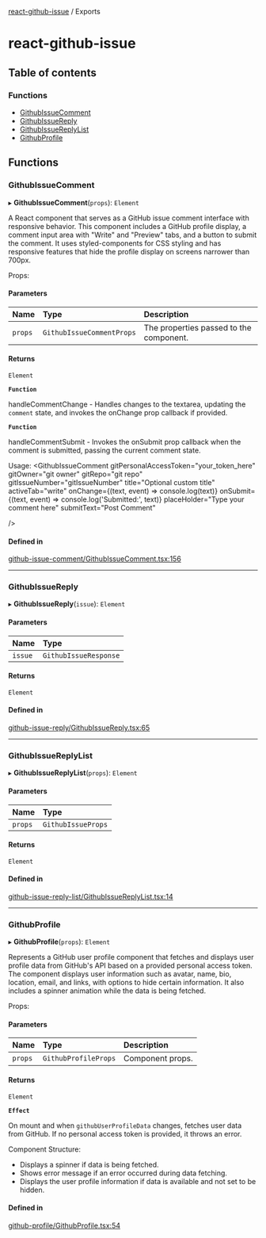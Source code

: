 [react-github-issue](README.md) / Exports

# react-github-issue

## Table of contents

### Functions

- [GithubIssueComment](modules.md#githubissuecomment)
- [GithubIssueReply](modules.md#githubissuereply)
- [GithubIssueReplyList](modules.md#githubissuereplylist)
- [GithubProfile](modules.md#githubprofile)

## Functions

### GithubIssueComment

▸ **GithubIssueComment**(`props`): `Element`

A React component that serves as a GitHub issue comment interface with responsive behavior.
This component includes a GitHub profile display, a comment input area with "Write" and "Preview" tabs,
and a button to submit the comment. It uses styled-components for CSS styling and has responsive
features that hide the profile display on screens narrower than 700px.

Props:

#### Parameters

| Name | Type | Description |
| :------ | :------ | :------ |
| `props` | `GithubIssueCommentProps` | The properties passed to the component. |

#### Returns

`Element`

**`Function`**

handleCommentChange - Handles changes to the textarea, updating the `comment` state, and invokes the onChange prop callback if provided.

**`Function`**

handleCommentSubmit - Invokes the onSubmit prop callback when the comment is submitted, passing the current comment state.

Usage:
<GithubIssueComment
  gitPersonalAccessToken="your_token_here"
  gitOwner="git owner"
  gitRepo="git repo"
  gitIssueNumber="gitIssueNumber"
  title="Optional custom title"
  activeTab="write"
  onChange={(text, event) => console.log(text)}
  onSubmit={(text, event) => console.log('Submitted:', text)}
  placeHolder="Type your comment here"
  submitText="Post Comment"
     
/>

#### Defined in

[github-issue-comment/GithubIssueComment.tsx:156](https://github.com/jun-young1993/react-github-issue/blob/848b1c82ae6cf992a34574efb4dc11de88b5284e/src/component/github-issue-comment/GithubIssueComment.tsx#L156)

___

### GithubIssueReply

▸ **GithubIssueReply**(`issue`): `Element`

#### Parameters

| Name | Type |
| :------ | :------ |
| `issue` | `GithubIssueResponse` |

#### Returns

`Element`

#### Defined in

[github-issue-reply/GithubIssueReply.tsx:65](https://github.com/jun-young1993/react-github-issue/blob/848b1c82ae6cf992a34574efb4dc11de88b5284e/src/component/github-issue-reply/GithubIssueReply.tsx#L65)

___

### GithubIssueReplyList

▸ **GithubIssueReplyList**(`props`): `Element`

#### Parameters

| Name | Type |
| :------ | :------ |
| `props` | `GithubIssueProps` |

#### Returns

`Element`

#### Defined in

[github-issue-reply-list/GithubIssueReplyList.tsx:14](https://github.com/jun-young1993/react-github-issue/blob/848b1c82ae6cf992a34574efb4dc11de88b5284e/src/component/github-issue-reply-list/GithubIssueReplyList.tsx#L14)

___

### GithubProfile

▸ **GithubProfile**(`props`): `Element`

Represents a GitHub user profile component that fetches and displays user profile data
from GitHub's API based on a provided personal access token. The component displays user
information such as avatar, name, bio, location, email, and links, with options to hide
certain information. It also includes a spinner animation while the data is being fetched.

Props:

#### Parameters

| Name | Type | Description |
| :------ | :------ | :------ |
| `props` | `GithubProfileProps` | Component props. |

#### Returns

`Element`

**`Effect`**

On mount and when `githubUserProfileData` changes, fetches user data from GitHub.
If no personal access token is provided, it throws an error.

Component Structure:
- Displays a spinner if data is being fetched.
- Shows error message if an error occurred during data fetching.
- Displays the user profile information if data is available and not set to be hidden.

#### Defined in

[github-profile/GithubProfile.tsx:54](https://github.com/jun-young1993/react-github-issue/blob/848b1c82ae6cf992a34574efb4dc11de88b5284e/src/component/github-profile/GithubProfile.tsx#L54)
